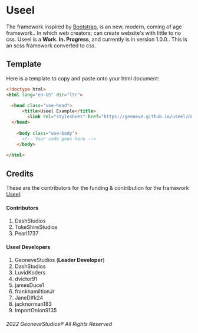 # Useel
The framework inspired by [Bootstrap](https://getbootstrap.com/), is an new, modern, coming of age framework.. In which web creators; can create website's with little to no css. Useel is a **Work. In. Progress**, and currently is in version 1.0.0.. This is an scss framework converted to css.

## Template
Here is a template to copy and paste onto your html document:
```html
<!doctype html>
<html lang="en-US" dir="ltr">
	
  <head class="use-head">
	  <title>Useel Example</title>
		<link rel="stylesheet" href="https://geoneve.github.io/useel/downloads/css/1.0/useel.min.css" />
  </head>
	
	<body class="use-body">
	  <!-- Your code goes here -->
	</body>
	
</html>
```

## Credits
These are the contributors for the funding & contribution for the framework [Useel](https://useel.dev/contributors):

#### Contributors
1. DashStudios
2. TokeShireStudios
3. Pearl1737

#### Useel Developers
1. GeoneveStudios (**Leader Developer**)
2. DashStudios
3. LuvidKoders
4. dvictor91
5. jamesDuce1
6. frankhamiltionJr
7. JaneDIfk24
8. jacknorman183
9. ImportOnion9135

###### 2022 GeoneveStudios® All Rights Reserved
